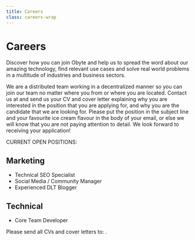 ```yaml
---
title: Careers
class: careers-wrap
---
```


# Careers

<div class="sub-block">
    Discover how you can join Obyte and help us to spread the word about our amazing technology, find relevant use cases and solve real world problems in a multitude of industries and business sectors.
</div>
<div class="sub-text-block">
    <p>
        We are a distributed team working in a decentralized manner so you can join our team no matter where you from or where you are located. Contact us at <script>document.write('<a href="mailto:jobs'); document.write('@'); document.write('obyte.org">jobs'); document.write('@'); document.write('obyte.org</a>');</script> and send us your CV and cover letter explaining why you are interested in the position that you are applying for, and why you are the candidate that we are looking for.  Please put the position in the subject line and your favourite ice cream flavour in the body of your email, or else we will know that you are not paying attention to detail.  We look forward to receiving your application!
    </p>
</div>

<div class="white-block">
    <div class="category">CURRENT OPEN POSITIONS:</div>
    <h2>Marketing</h2>
    <ul>
        <li>Technical SEO Specialist</li>
        <li>Social Media / Community Manager</li>
        <li>Experienced DLT Blogger</li>
    </ul>
    <h2>Technical</h2>
    <ul>
        <li>Core Team Developer</li>
    </ul>
</div>

Please send all CVs and cover letters to: <script>document.write('<a href="mailto:jobs'); document.write('@'); document.write('obyte.org">jobs'); document.write('@'); document.write('obyte.org</a>');</script>.
